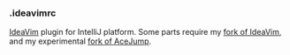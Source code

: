 ### .ideavimrc

[IdeaVim](https://plugins.jetbrains.com/plugin/164-ideavim) plugin for IntelliJ platform. Some parts require my [fork of IdeaVim](https://github.com/chylex/IntelliJ-IdeaVim/tree/customized/main), and my experimental [fork of AceJump](https://github.com/chylex/IntelliJ-AceJump/tree/experimental-rework).

